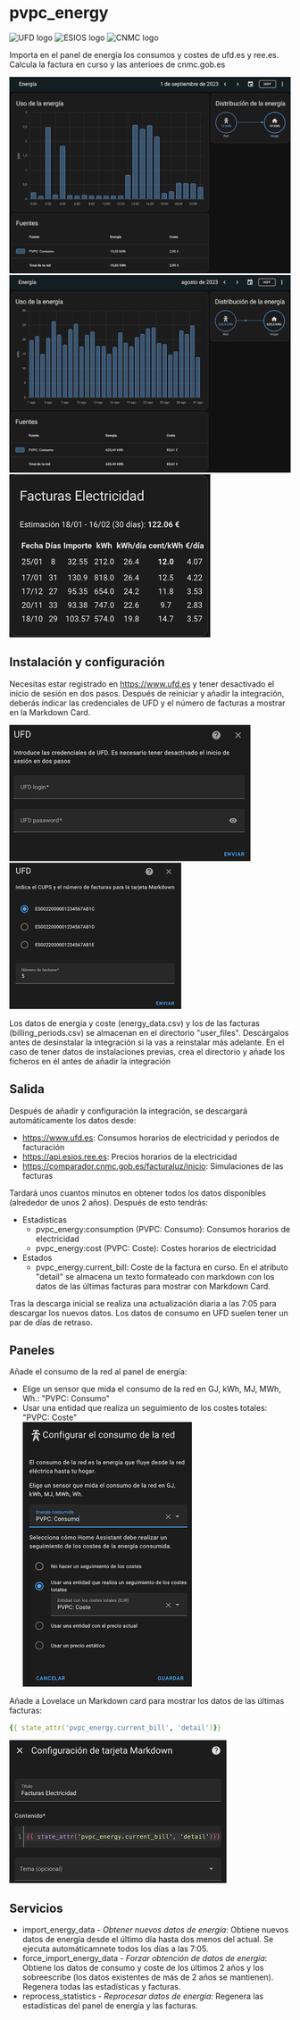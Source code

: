 # pvpc_energy
![UFD logo](https://github.com/yinyang17/pvpc_energy/raw/main/assets/logo-ufd.png) ![ESIOS logo](https://github.com/yinyang17/pvpc_energy/raw/main/assets/logo-esios.png) ![CNMC logo](https://github.com/yinyang17/pvpc_energy/raw/main/assets/logo-cnmc.png)  
  
Importa en el panel de energía los consumos y costes de ufd.es y ree.es. Calcula la factura en curso y las anterioes de cnmc.gob.es  
  
![Daily consumption](https://github.com/yinyang17/pvpc_energy/raw/main/assets/energy-daily.png)  
![Monthly consumption](https://github.com/yinyang17/pvpc_energy/raw/main/assets/energy-monthly.png)  
![Bills](https://github.com/yinyang17/pvpc_energy/raw/main/assets/bills.png)  
  
## Instalación y configuración
Necesitas estar registrado en https://www.ufd.es y tener desactivado el inicio de sesión en dos pasos.
Después de reiniciar y añadir la integración, deberás indicar las credenciales de UFD y el número de facturas a mostrar en la Markdown Card.  
  
![Config credentials](https://github.com/yinyang17/pvpc_energy/raw/main/assets/config-credentials.png)  
![Config bills](https://github.com/yinyang17/pvpc_energy/raw/main/assets/config-bills-number.png)  
  
Los datos de energía y coste (energy_data.csv) y los de las facturas (billing_periods.csv) se almacenan en el directorio "user_files". Descárgalos antes de desinstalar la integración si la vas a reinstalar más adelante.
En el caso de tener datos de instalaciones previas, crea el directorio y añade los ficheros en él antes de añadir la integración

## Salida
Después de añadir y configuración la integración, se descargará automáticamente los datos desde:
* https://www.ufd.es: Consumos horarios de electricidad y periodos de facturación
* https://api.esios.ree.es: Precios horarios de la electricidad
* https://comparador.cnmc.gob.es/facturaluz/inicio: Simulaciones de las facturas

Tardará unos cuantos minutos en obtener todos los datos disponibles (alrededor de unos 2 años). Después de esto tendrás:
* Estadísticas
    * pvpc_energy:consumption (PVPC: Consumo): Consumos horarios de electricidad
    * pvpc_energy:cost (PVPC: Coste): Costes horarios de electricidad
* Estados
    * pvpc_energy.current_bill: Coste de la factura en curso. En el atributo "detail" se almacena un texto formateado con markdown con los datos de las últimas facturas para mostrar con Markdown Card.

Tras la descarga inicial se realiza una actualización diaria a las 7:05 para descargar los nuevos datos. Los datos de consumo en UFD suelen tener un par de días de retraso.

## Paneles
Añade el consumo de la red al panel de energía:
* Elige un sensor que mida el consumo de la red en GJ, kWh, MJ, MWh, Wh.: "PVPC: Consumo"  
* Usar una entidad que realiza un seguimiento de los costes totales: "PVPC: Coste"  
![Grid consumption configuration](https://github.com/yinyang17/pvpc_energy/raw/main/assets/grid-consumption-configuration.png)

Añade a Lovelace un Markdown card para mostrar los datos de las últimas facturas:
```yml
{{ state_attr('pvpc_energy.current_bill', 'detail')}}
```
![Markdown card configuration](https://github.com/yinyang17/pvpc_energy/raw/main/assets/markdown-card-config.png)

## Servicios
* import_energy_data - _Obtener nuevos datos de energía_: Obtiene nuevos datos de energía desde el último día hasta dos menos del actual. Se ejecuta automáticamnete todos los días a las 7:05.
* force_import_energy_data - _Forzar obtención de datos de energía_: Obtiene los datos de consumo y coste de los últimos 2 años y los sobreescribe (los datos existentes de más de 2 años se mantienen). Regenera todas las estadísticas y facturas.
* reprocess_statistics - _Reprocesar datos de energía_: Regenera las estadísticas del panel de energía y las facturas.
